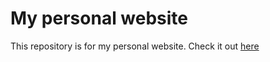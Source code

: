 # My personal website
This repository is for my personal website. Check it out [here](josharnoldjosh.github.io)
